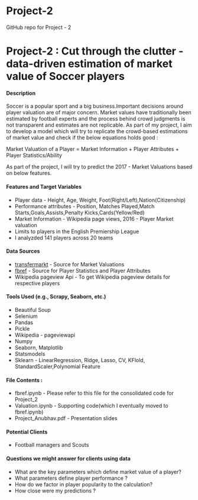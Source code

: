 # Project-2
GitHub repo for Project - 2

# Project-2 : Cut through the clutter - data-driven estimation of market value of Soccer players

#### Description
Soccer is a popular sport and a big business.Important decisions around player valuation are of major concern. Market values have traditionally been estimated by football experts and the process behind crowd judgments is not transparent and estimates are not replicable. As part of my project, I aim to develop a model which will try to replicate the crowd-based estimations of market value and check if the below equations holds good :

Market Valuation of a Player = Market Information + Player Attributes + Player Statistics/Ability

As part of the project, I will try to predict the 2017 - Market Valuations based on below features.

#### Features and Target Variables

* Player data -  Height, Age, Weight, Foot(Right/Left),Nation(Citizenship)
* Performance attributes - Position, Matches Played,Match Starts,Goals,Assists,Penalty Kicks,Cards(Yellow/Red)
* Market Information - Wikipedia page views, 2016 - Player Market valuation
* Limits to players in the English Premiership League
* I analyzded 141 players across 20 teams

#### Data Sources
* [transfermarkt](https://www.transfermarkt.us/) - Source for Market Valuations
* [fbref](https://fbref.com/en/)  - Source for Player Statistics and Player Attributes
* Wikipedia pageview Api - To get Wikipedia pageview details for respective players


#### Tools Used (e.g., Scrapy, Seaborn, etc.)
* Beautiful Soup 
* Selenium
* Pandas
* Pickle
* Wikipedia - pageviewapi
* Numpy
* Seaborn, Matplotlib
* Statsmodels 
* Sklearn - LinearRegression, Ridge, Lasso, CV, KFlold, StandardScaler,Polynomial Feature

#### File Contents :
* fbref.ipynb - Please refer to this file for the consolidated code for Project_2
* Valuation.ipynb - Supporting code(which I eventually moved to fbref.ipynb)
* Project_Anubhav.pdf - Presentation slides

#### Potential Clients

 * Football managers and Scouts 

#### Questions we might answer for clients using data

 * What are the key parameters which define market value of a player?
 * What parameters define player performance  ?
 * How do we factor in player popularity to the calculation?
 * How close were my predictions ?

 



